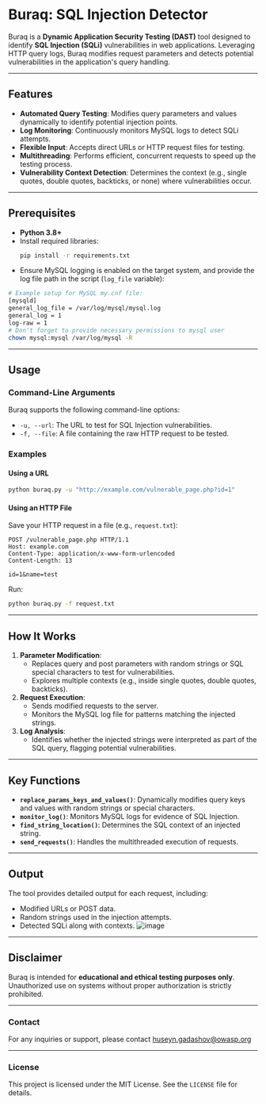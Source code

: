 # Buraq: SQL Injection Detector
Buraq is a **Dynamic Application Security Testing (DAST)** tool designed to identify **SQL Injection (SQLi)** vulnerabilities in web applications. Leveraging HTTP query logs, Buraq modifies request parameters and detects potential vulnerabilities in the application's query handling.

---
## Features
- **Automated Query Testing**: Modifies query parameters and values dynamically to identify potential injection points.
- **Log Monitoring**: Continuously monitors MySQL logs to detect SQLi attempts.
- **Flexible Input**: Accepts direct URLs or HTTP request files for testing.
- **Multithreading**: Performs efficient, concurrent requests to speed up the testing process.
- **Vulnerability Context Detection**: Determines the context (e.g., single quotes, double quotes, backticks, or none) where vulnerabilities occur.

---
## Prerequisites
- **Python 3.8+**
- Install required libraries:
  ```bash
  pip install -r requirements.txt
  ```
- Ensure MySQL logging is enabled on the target system, and provide the log file path in the script (`log_file` variable):
```bash
# Example setup for MySQL my.cnf file:
[mysqld]
general_log_file = /var/log/mysql/mysql.log
general_log = 1
log-raw = 1
# Don't forget to provide necessary permissions to mysql user
chown mysql:mysql /var/log/mysql -R
```

---

## Usage

### Command-Line Arguments
Buraq supports the following command-line options:
- `-u, --url`: The URL to test for SQL Injection vulnerabilities.
- `-f, --file`: A file containing the raw HTTP request to be tested.

### Examples
#### Using a URL
```bash
python buraq.py -u "http://example.com/vulnerable_page.php?id=1"
```
#### Using an HTTP File
Save your HTTP request in a file (e.g., `request.txt`):
```
POST /vulnerable_page.php HTTP/1.1
Host: example.com
Content-Type: application/x-www-form-urlencoded
Content-Length: 13

id=1&name=test
```
Run:
```bash
python buraq.py -f request.txt
```
---

## How It Works
1. **Parameter Modification**:
   - Replaces query and post parameters with random strings or SQL special characters to test for vulnerabilities.
   - Explores multiple contexts (e.g., inside single quotes, double quotes, backticks).
2. **Request Execution**:
   - Sends modified requests to the server.
   - Monitors the MySQL log file for patterns matching the injected strings.
3. **Log Analysis**:
   - Identifies whether the injected strings were interpreted as part of the SQL query, flagging potential vulnerabilities.

---
## Key Functions
- **`replace_params_keys_and_values()`**: Dynamically modifies query keys and values with random strings or special characters.
- **`monitor_log()`**: Monitors MySQL logs for evidence of SQL Injection.
- **`find_string_location()`**: Determines the SQL context of an injected string.
- **`send_requests()`**: Handles the multithreaded execution of requests.

---
## Output
The tool provides detailed output for each request, including:
- Modified URLs or POST data.
- Random strings used in the injection attempts.
- Detected SQLi along with contexts.
![image](https://github.com/user-attachments/assets/5c6fe5c1-f141-482d-ba0d-2288c8a494f2)
---
## Disclaimer
Buraq is intended for **educational and ethical testing purposes only**. Unauthorized use on systems without proper authorization is strictly prohibited.

---
### Contact
For any inquiries or support, please contact huseyn.gadashov@owasp.org

---
### License
This project is licensed under the MIT License. See the `LICENSE` file for details.
